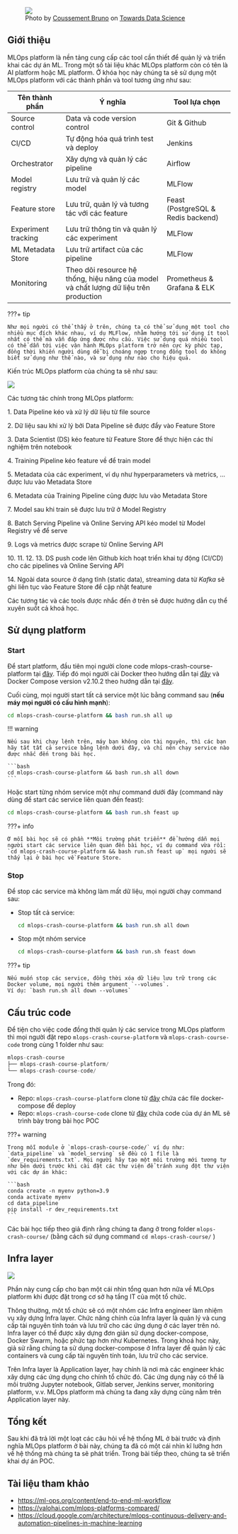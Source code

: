 <figure>
    <img src="../../../assets/images/mlops-crash-course/tong-quan-he-thong/mlops-platform/platform-meme.png" loading="lazy"/>
    <figcaption>Photo by <a href="https://coussement-bruno.medium.com/?source=post_page-----69ff5d96b7db--------------------------------">Coussement Bruno</a> on <a href="https://towardsdatascience.com/which-cloud-servicer-provider-ml-platform-do-you-need-69ff5d96b7db">Towards Data Science</a></figcaption>
</figure>

## Giới thiệu

MLOps platform là nền tảng cung cấp các tool cần thiết để quản lý và triển khai các dự án ML. Trong một số tài liệu khác MLOps platform còn có tên là AI platform hoặc ML platform. Ở khóa học này chúng ta sẽ sử dụng một MLOps platform với các thành phần và tool tương ứng như sau:

| Tên thành phần      | Ý nghĩa                                                                               | Tool lựa chọn                      |
| ------------------- | ------------------------------------------------------------------------------------- | ---------------------------------- |
| Source control      | Data và code version control                                                          | Git & Github                       |
| CI/CD               | Tự động hóa quá trình test và deploy                                                  | Jenkins                            |
| Orchestrator        | Xây dựng và quản lý các pipeline                                                      | Airflow                            |
| Model registry      | Lưu trữ và quản lý các model                                                          | MLFlow                             |
| Feature store       | Lưu trữ, quản lý và tương tác với các feature                                         | Feast (PostgreSQL & Redis backend) |
| Experiment tracking | Lưu trữ thông tin và quản lý các experiment                                           | MLFlow                             |
| ML Metadata Store   | Lưu trữ artifact của các pipeline                                                     | MLFlow                             |
| Monitoring          | Theo dõi resource hệ thống, hiệu năng của model và chất lượng dữ liệu trên production | Prometheus & Grafana & ELK         |

???+ tip

    Như mọi người có thể thấy ở trên, chúng ta có thể sử dụng một tool cho nhiều mục đích khác nhau, ví dụ MLFlow, nhằm hướng tới sử dụng ít tool nhất có thể mà vẫn đáp ứng được nhu cầu. Việc sử dụng quá nhiều tool có thể dẫn tới việc vận hành MLOps platform trở nên cực kỳ phức tạp, đồng thời khiến người dùng dễ bị choáng ngợp trong đống tool do không biết sử dụng như thế nào, và sử dụng như nào cho hiệu quả.

Kiến trúc MLOps platform của chúng ta sẽ như sau:

<img src="../../../assets/images/mlops-crash-course/tong-quan-he-thong/mlops-platform/architecture.png" loading="lazy" />

Các tương tác chính trong MLOps platform:

1\. Data Pipeline kéo và xử lý dữ liệu từ file source

2\. Dữ liệu sau khi xử lý bởi Data Pipeline sẽ được đẩy vào Feature Store

3\. Data Scientist (DS) kéo feature từ Feature Store để thực hiện các thí nghiệm trên notebook

4\. Training Pipeline kéo feature về để train model

5\. Metadata của các experiment, ví dụ như hyperparameters và metrics, ... được lưu vào Metadata Store

6\. Metadata của Training Pipeline cũng được lưu vào Metadata Store

7\. Model sau khi train sẽ được lưu trữ ở Model Registry

8\. Batch Serving Pipeline và Online Serving API kéo model từ Model Registry về để serve

9\. Logs và metrics được scrape từ Online Serving API

10\. 11. 12. 13. DS push code lên Github kích hoạt triển khai tự động (CI/CD) cho các pipelines và Online Serving API

14\. Ngoài data source ở dạng tĩnh (static data), streaming data từ _Kafka_ sẽ ghi liên tục vào Feature Store để cập nhật feature

Các tương tác và các tools được nhắc đến ở trên sẽ được hướng dẫn cụ thể xuyên suốt cả khoá học.

## Sử dụng platform

### Start

Để start platform, đầu tiên mọi người clone code mlops-crash-course-platform tại [đây](https://github.com/MLOpsVN/mlops-crash-course-platform). Tiếp đó mọi người cài Docker theo hướng dẫn tại [đây](https://www.docker.com/) và Docker Compose version v2.10.2 theo hướng dẫn tại [đây](https://www.digitalocean.com/community/tutorials/how-to-install-docker-compose-on-ubuntu-18-04).

Cuối cùng, mọi người start tất cả service một lúc bằng command sau (**nếu máy mọi người có cấu hình mạnh**):

```bash
cd mlops-crash-course-platform && bash run.sh all up
```

!!! warning

    Nếu sau khi chạy lệnh trên, máy bạn không còn tài nguyên, thì các bạn hãy tắt tất cả service bằng lệnh dưới đây, và chỉ nên chạy service nào được nhắc đến trong bài học.

    ```bash
    cd mlops-crash-course-platform && bash run.sh all down
    ```

Hoặc start từng nhóm service một như command dưới đây (command này dùng để start các service liên quan đến feast):

```bash
cd mlops-crash-course-platform && bash run.sh feast up
```

???+ info

    Ở mỗi bài học sẽ có phần **Môi trường phát triển** để hướng dẫn mọi người start các service liên quan đến bài học, ví dụ command vừa rồi: `cd mlops-crash-course-platform && bash run.sh feast up` mọi người sẽ thấy lại ở bài học về Feature Store.

### Stop

Để stop các service mà không làm mất dữ liệu, mọi người chạy command sau:

- Stop tất cả service:
  ```bash
  cd mlops-crash-course-platform && bash run.sh all down
  ```
- Stop một nhóm service
  ```bash
  cd mlops-crash-course-platform && bash run.sh feast down
  ```

???+ tip

    Nếu muốn stop các service, đồng thời xóa dữ liệu lưu trữ trong các Docker volume, mọi người thêm argument `--volumes`.
    Ví dụ: `bash run.sh all down --volumes`

## Cấu trúc code

Để tiện cho việc code đồng thời quản lý các service trong MLOps platform thì mọi người đặt repo `mlops-crash-course-platform` và `mlops-crash-course-code` trong cùng 1 folder như sau:

```python
mlops-crash-course
├── mlops-crash-course-platform/
└── mlops-crash-course-code/
```

Trong đó:

- Repo: `mlops-crash-course-platform` clone từ [đây](https://github.com/MLOpsVN/mlops-crash-course-platform) chứa các file docker-compose để deploy
- Repo: `mlops-crash-course-code` clone từ [đây](https://github.com/MLOpsVN/mlops-crash-course-code) chứa code của dự án ML sẽ trình bày trong bài học POC

???+ warning

    Trong mỗi module ở `mlops-crash-course-code/` ví dụ như: `data_pipeline` và `model_serving` sẽ đều có 1 file là `dev_requirements.txt`. Mọi người hãy tạo một môi trường mới tương tự như bên dưới trước khi cài đặt các thư viện để tránh xung đột thư viện với các dự án khác:

    ```bash
    conda create -n myenv python=3.9
    conda activate myenv
    cd data_pipeline
    pip install -r dev_requirements.txt
    ```

Các bài học tiếp theo giả định rằng chúng ta đang ở trong folder `mlops-crash-course/` (bằng cách sử dụng command `cd mlops-crash-course/` )

## Infra layer

<img src="../../../assets/images/mlops-crash-course/tong-quan-he-thong/mlops-platform/enterprise-architecture.png" loading="lazy" />

Phần này cung cấp cho bạn một cái nhìn tổng quan hơn nữa về MLOps platform khi được đặt trong cơ sở hạ tầng IT của một tổ chức.

Thông thường, một tổ chức sẽ có một nhóm các Infra engineer làm nhiệm vụ xây dựng Infra layer. Chức năng chính của Infra layer là quản lý và cung cấp tài nguyên tính toán và lưu trữ cho các ứng dụng ở các layer trên nó. Infra layer có thể được xây dựng đơn giản sử dụng docker-compose, Docker Swarm, hoặc phức tạp hơn như Kubernetes. Trong khoá học này, giả sử rằng chúng ta sử dụng docker-compose ở Infra layer để quản lý các containers và cung cấp tài nguyên tính toán, lưu trữ cho các service.

Trên Infra layer là Application layer, hay chính là nơi mà các engineer khác xây dựng các ứng dụng cho chính tổ chức đó. Các ứng dụng này có thể là môi trường Jupyter notebook, Gitlab server, Jenkins server, monitoring platform, v.v. MLOps platform mà chúng ta đang xây dựng cũng nằm trên Application layer này.

## Tổng kết

Sau khi đã trả lời một loạt các câu hỏi về hệ thống ML ở bài trước và định nghĩa MLOps platform ở bài này, chúng ta đã có một cái nhìn kĩ lưỡng hơn về hệ thống mà chúng ta sẽ phát triển. Trong bài tiếp theo, chúng ta sẽ triển khai dự án POC.

## Tài liệu tham khảo

- <https://ml-ops.org/content/end-to-end-ml-workflow>
- <https://valohai.com/mlops-platforms-compared/>
- <https://cloud.google.com/architecture/mlops-continuous-delivery-and-automation-pipelines-in-machine-learning>
